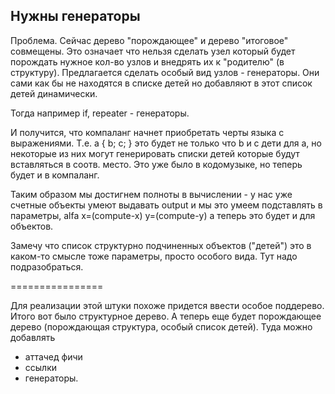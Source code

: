 Нужны генераторы
----------------

Проблема. Сейчас дерево "порождающее" и дерево "итоговое" совмещены.
Это означает что нельзя сделать узел который будет порождать нужное кол-во узлов и внедрять их к "родителю" (в структуру).
Предлагается сделать особый вид узлов - генераторы. Они сами как бы не находятся в списке детей но добавляют в этот список детей динамически.

Тогда например if, repeater - генераторы.

И получится, что компаланг начнет приобретать черты языка с выражениями.
Т.е. a { b; c; } это будет не только что b и с дети для а, но некоторые из них могут генерировать списки детей которые будут вставляться в соотв. место.
Это уже было в кодомузыке, но теперь будет и в компаланг.

Таким образом мы достигнем полноты в вычислении - у нас уже счетные объекты умеют выдавать output и мы это умеем подставлять в параметры, alfa x=(compute-x) y=(compute-y)
а теперь это будет и для объектов.

Замечу что список структурно подчиненных объектов ("детей") это в каком-то смысле тоже параметры, просто особого вида.
Тут надо подразобраться.

================

Для реализации этой штуки похоже придется ввести особое поддерево. Итого вот было структурное дерево. А теперь еще будет порождающее дерево (порождающая структура, особый список детей).
Туда можно добавлять
- аттачед фичи
- ссылки
- генераторы.
